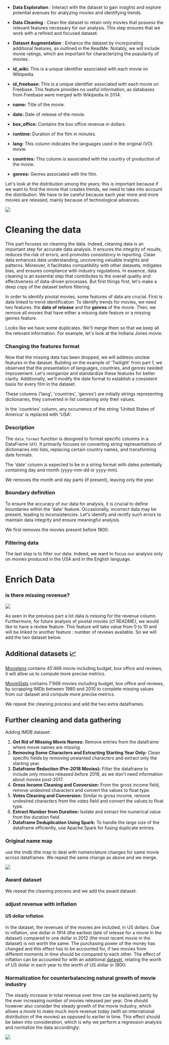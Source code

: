 - **Data Exploration** : Interact with the dataset to gain insights and explore potential avenues for analyzing movies and identifying trends.

- **Data Cleaning** : Clean the dataset to retain only movies that possess the relevant features necessary for our analysis. This step ensures that we work with a refined and focused dataset.

- **Dataset Augmentation** : Enhance the dataset by incorporating additional features, as outlined in the ReadMe. Notably, we will include movie ratings, which are important for characterizing the popularity of movies.


- **id_wiki:** This is a unique identifier associated with each movie on Wikipedia.

- **id_freebase:** This is a unique identifier associated with each movie on Freebase. This feature provides no useful information, as databases from Freebase were merged with Wikipedia in 2014.

- **name:** Title of the movie.

- **date:** Date of release of the movie.

- **box_office:** Contains the box office revenue in dollars.

- **runtime:** Duration of the film in minutes.

- **lang:** This column indicates the languages used in the original (VO) movie.

- **countries:** This column is associated with the country of production of the movie.

- **genres:** Genres associated with the film.

Let's look at the distribution among the years; this is important because if we want to find the movie that creates trends, we need to take into account the distribution. We have to be careful because each year more and more movies are released, mainly because of technological advances. 

<img src="data_graphs/release_years_world_vs_usa.png">


#  Cleaning the data

This part focuses on cleaning the data. Indeed, cleaning data is an important step for accurate data analysis. It ensures the integrity of results, reduces the risk of errors, and promotes consistency in reporting. Clean data enhances data understanding, uncovering valuable insights and patterns. Moreover, it facilitates compatibility with other datasets, mitigates bias, and ensures compliance with industry regulations. In essence, data cleaning is an essential step that contributes to the overall quality and effectiveness of data-driven processes. But first things first, let's make a deep copy of the dataset before filtering.

In order to identify pivotal movies, some features of data are crucial. First is data linked to trend identification. To identify trends for movies, we need two features: the **date of release** and the **genres** of the movie. Then, we remove all movies that have either a missing date feature or a missing genres feature.

Looks like we have some duplicates. We'll merge them so that we keep all the relevant information. For example, let's look at the Indiana Jones movie.

### Changing the features format

Now that the missing data has been dropped, we will address unclear features in the dataset. Building on the example of 'Twilight' from part 1, we observed that the presentation of languages, countries, and genres needed improvement. Let's reorganize and standardize these features for better clarity. Additionally, we'll modify the date format to establish a consistent basis for every film in the dataset.

These columns ('lang', 'countries', 'genres') are initially strings representing dictionaries, they converted in list containing only their values.

In the 'countries' column, any occurrence of the string 'United States of America' is replaced with 'USA'.

### Description
The `data_format` function is designed to format specific columns in a DataFrame (`df`). It primarily focuses on converting string representations of dictionaries into lists, replacing certain country names, and transforming date formats.

The 'date' column is expected to be in a string format with dates potentially containing day and month (yyyy-mm-dd or yyyy-mm).

We removes the month and day parts (if present), leaving only the year. 

### Boundary definition

To ensure the accuracy of our data for analysis, it is crucial to define boundaries within the 'date' feature. Occasionally, incorrect data may be present, leading to inconsistencies. Let's identify and rectify such errors to maintain data integrity and ensure meaningful analysis.

We first removes the movies present before 1800. 

### Filtering data

The last step is to filter our data. Indeed, we want to focus our analysis only on movies produced in the USA and in the English language.

#  Enrich Data

### is there missing revenue? 

<img src="data_graphs/missing_revenue_over_the_years.png">

As seen in the previous part a lot data is missing for the revenue column. Furthermore, for future analysis of pivotal movies (cf README), we would like to have a review feature. This feature will take value from 0 to 10 and will be linked to another feature : number of reviews available. So we will add the two dataset below. 


## Additional datasets 📈
[Movielens](https://grouplens.org/datasets/movielens/) contains 45'466 movie including budget, box office and reviews, it will allow us to compute more precise metrics.

[MovieStats](https://github.com/danielgrijalva/movie-stats) contains 7'668 movies including budget, box office and reviews, by scrapping IMDb between 1980 and 2010 to complete missing values from our dataset and compute more precise metrics.

We repeat the cleaning process and add the two extra dataframes. 

## Further cleaning and data gathering

Adding IMDB dataset: 

1. **Get Rid of Missing Movie Names:** Remove entries from the dataframe where movie names are missing.
2. **Removing Some Characters and Extracting Starting Year Only:** Clean specific fields by removing unwanted characters and extract only the starting year.
3. **Dataframe Reduction (Pre-2018 Movies):** Filter the dataframe to include only movies released before 2018, as we don't need information about movies post-2017.
4. **Gross Income Cleaning and Conversion:** From the gross income field, remove undesired characters and convert the values to float type.
5. **Votes Cleaning and Conversion:** Similar to gross income, remove undesired characters from the votes field and convert the values to float type.
6. **Extract Number from Duration:** Isolate and extract the numerical value from the duration field.
7. **Dataframe Deduplication Using Spark:** To handle the large size of the dataframe efficiently, use Apache Spark for fusing duplicate entries.

### Original name map
use the imdb title map to deal with  nomenclature changes for same movie across dataframes.
We repeat the same change as above and we merge.

<img src="data_graphs/ratings_revenues.png">

### Award dataset

We repeat the cleaning process and we add the award dataset. 

### adjust revenue with inflation 

#### US dollar inflation
In the dataset, the revenues of the movies are included, in US dollars. Due to inflation, one dollar in 1914 (the earliest date of release for a movie in the dataset) compared to one dollar in 2012 (the most recent movie in the dataset) is not worth the same. The purchasing power of the money has changed and this effect has to be accounted for, if two movies from different moments in time should be compared to each other. The effect of inflation can be accounted for with an additional [dataset](https://www.officialdata.org/us/inflation/1800?amount=1#buying-power), relating the worth of US dollar in each year to the worth of US dollar in 1800:

### Normalization for counterbalancing natural growth of movie industry

The steady increase in total revenue over time can be explained partly by the ever increasing number of movies released per year. One should however also consider the steady growth of the movie industry, which allows a movie to make much more revenue today (with an international distribution of the movies) as opposed to earlier in time. This effect should be taken into consideration, which is why we perform a regression analysis and normalize the data accordingly:

<img src="data_graphs/normalised_data.png">